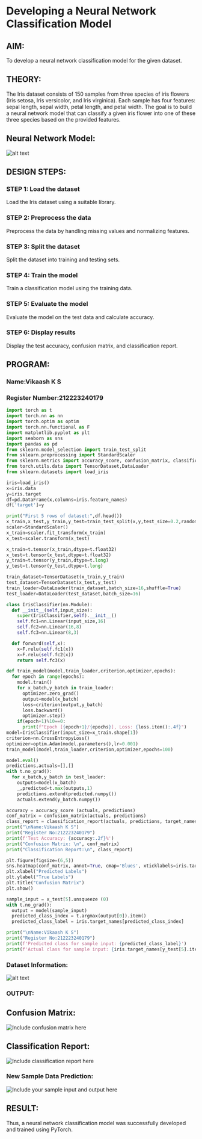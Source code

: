 # Developing a Neural Network Classification Model

## AIM:
To develop a neural network classification model for the given dataset.

## THEORY:
The Iris dataset consists of 150 samples from three species of iris flowers (Iris setosa, Iris versicolor, and Iris virginica). Each sample has four features: sepal length, sepal width, petal length, and petal width. The goal is to build a neural network model that can classify a given iris flower into one of these three species based on the provided features.

## Neural Network Model:
![alt text](<../nn model exp2.png>)

## DESIGN STEPS:
### STEP 1: Load the dataset
Load the Iris dataset using a suitable library.

### STEP 2: Preprocess the data
Preprocess the data by handling missing values and normalizing features.

### STEP 3: Split the dataset
Split the dataset into training and testing sets.

### STEP 4: Train the model
Train a classification model using the training data.

### STEP 5:  Evaluate the model
Evaluate the model on the test data and calculate accuracy.

### STEP 6: Display results
Display the test accuracy, confusion matrix, and classification report.


## PROGRAM:

### Name:Vikaash K S

### Register Number:212223240179

```python
import torch as t
import torch.nn as nn
import torch.optim as optim
import torch.nn.functional as F
import matplotlib.pyplot as plt
import seaborn as sns
import pandas as pd
from sklearn.model_selection import train_test_split
from sklearn.preprocessing import StandardScaler
from sklearn.metrics import accuracy_score, confusion_matrix, classification_report
from torch.utils.data import TensorDataset,DataLoader
from sklearn.datasets import load_iris

iris=load_iris()
x=iris.data
y=iris.target
df=pd.DataFrame(x,columns=iris.feature_names)
df['target']=y

print("First 5 rows of dataset:",df.head())
x_train,x_test,y_train,y_test=train_test_split(x,y,test_size=0.2,random_state=42)
scaler=StandardScaler()
x_train=scaler.fit_transform(x_train)
x_test=scaler.transform(x_test)

x_train=t.tensor(x_train,dtype=t.float32)
x_test=t.tensor(x_test,dtype=t.float32)
y_train=t.tensor(y_train,dtype=t.long)
y_test=t.tensor(y_test,dtype=t.long)

train_dataset=TensorDataset(x_train,y_train)
test_dataset=TensorDataset(x_test,y_test)
train_loader=DataLoader(train_dataset,batch_size=16,shuffle=True)
test_loader=DataLoader(test_dataset,batch_size=16)

class IrisClassifier(nn.Module):
  def __init__(self,input_size):
    super(IrisClassifier,self).__init__()
    self.fc1=nn.Linear(input_size,16)
    self.fc2=nn.Linear(16,8)
    self.fc3=nn.Linear(8,3)

  def forward(self,x):
    x=F.relu(self.fc1(x))
    x=F.relu(self.fc2(x))
    return self.fc3(x)

def train_model(model,train_loader,criterion,optimizer,epochs):
  for epoch in range(epochs):
    model.train()
    for x_batch,y_batch in train_loader:
      optimizer.zero_grad()
      output=model(x_batch)
      loss=criterion(output,y_batch)
      loss.backward()
      optimizer.step()
    if(epoch+1)%10==0:
      print(f"Epoch [{epoch+1}/{epochs}], Loss: {loss.item():.4f}")
model=IrisClassifier(input_size=x_train.shape[1])
criterion=nn.CrossEntropyLoss()
optimizer=optim.Adam(model.parameters(),lr=0.001)
train_model(model,train_loader,criterion,optimizer,epochs=100)

model.eval()
predictions,actuals=[],[]
with t.no_grad():
  for x_batch,y_batch in test_loader:
    outputs=model(x_batch)
    _,predicted=t.max(outputs,1)
    predictions.extend(predicted.numpy())
    actuals.extend(y_batch.numpy())

accuracy = accuracy_score (actuals, predictions)
conf_matrix = confusion_matrix(actuals, predictions)
class_report = classification_report(actuals, predictions, target_names=iris.target_names)
print("\nName:Vikaash K S")
print("Register No:212223240179")
print(f'Test Accuracy: {accuracy:.2f}%')
print("Confusion Matrix: \n", conf_matrix)
print("Classification Report:\n", class_report)

plt.figure(figsize=(6,5))
sns.heatmap(conf_matrix, annot=True, cmap='Blues', xticklabels=iris.target_names, yticklabels=iris.target_names, fmt='g')
plt.xlabel("Predicted Labels")
plt.ylabel("True Labels")
plt.title("Confusion Matrix")
plt.show()

sample_input = x_test[5].unsqueeze (0)
with t.no_grad():
  output = model(sample_input)
  predicted_class_index = t.argmax(output[0]).item()
  predicted_class_label = iris.target_names[predicted_class_index]

print("\nName:Vikaash K S")
print("Register No:212223240179")
print(f'Predicted class for sample input: {predicted_class_label}')
print(f'Actual class for sample input: {iris.target_names[y_test[5].item()]}')

```

### Dataset Information:
![alt text](<../Dataset Information.png>)

### OUTPUT:

## Confusion Matrix:

![Include confusion matrix here](<../Confusion matrix.png>)

## Classification Report:
![Include classification report here](<../Classification report.png>)

### New Sample Data Prediction:
![Include your sample input and output here](<../Data prediction.png>)

## RESULT:
Thus, a neural network classification model was successfully developed and trained using PyTorch.
